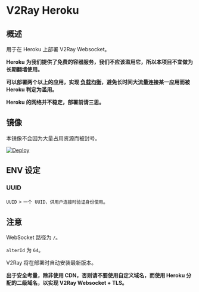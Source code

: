 # V2Ray Heroku

## 概述

用于在 Heroku 上部署 V2Ray Websocket。

**Heroku 为我们提供了免费的容器服务，我们不应该滥用它，所以本项目不宜做为长期翻墙使用。**

**可以部署两个以上的应用，实现 [负载均衡](https://toutyrater.github.io/app/balance.html)，避免长时间大流量连接某一应用而被 Heroku 判定为滥用。**

**Heroku 的网络并不稳定，部署前请三思。**

## 镜像

本镜像不会因为大量占用资源而被封号。

[![Deploy](https://www.herokucdn.com/deploy/button.png)](https://dashboard.heroku.com/new?template=https://github.com/github/mineruylfi523.git)

## ENV 设定

### UUID

`UUID` > `一个 UUID，供用户连接时验证身份使用`。

## 注意

WebSocket 路径为 `/`。

`alterId` 为 `64`。

V2Ray 将在部署时自动安装最新版本。

**出于安全考量，除非使用 CDN，否则请不要使用自定义域名，而使用 Heroku 分配的二级域名，以实现 V2Ray Websocket + TLS。**
